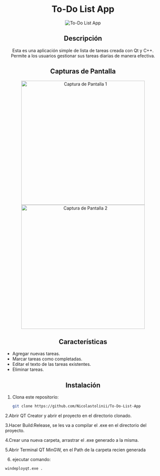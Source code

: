 <h1 align="center">To-Do List App</h1>

<p align="center">
  <img src="screenshots/screen1.png" alt="To-Do List App">
</p>

<h2 align="center">Descripción</h2>

<p align="center">
  Esta es una aplicación simple de lista de tareas creada con Qt y C++. Permite a los usuarios gestionar sus tareas diarias de manera efectiva.
</p>

<h2 align="center">Capturas de Pantalla</h2>

<p align="center">
  <img src="screenshots/screen2.png" alt="Captura de Pantalla 1" width="400">
  <img src="screenshots/screen3.png" alt="Captura de Pantalla 2" width="400">
</p>

<h2 align="center">Características</h2>

- Agregar nuevas tareas.
- Marcar tareas como completadas.
- Editar el texto de las tareas existentes.
- Eliminar tareas.

<h2 align="center">Instalación</h2>

1. Clona este repositorio:

   ```bash
   git clone https://github.com/Nicolastolinii/To-Do-List-App
   
    ```
2.Abrir QT Creator y abrir el proyecto en el directorio clonado.

3.Hacer Build:Release, se les va a compilar el .exe en el directorio del proyecto.

4.Crear una nueva carpeta, arrastrar el .exe generado a la misma.

5.Abrir Terminal QT MinGW, en el Path de la carpeta recien generada

6. ejecutar comando:
```bash
windeployqt.exe .
```
